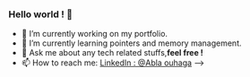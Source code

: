 ### Hello world ! 👋

- 🔭 I’m currently working on my portfolio.
- 🌱 I’m currently learning pointers and memory management.
- 💬 Ask me about any tech related stuffs,**feel free !**
- 📫 How to reach me: [LinkedIn : @Abla ouhaga](https://www.linkedin.com/in/abla-ouhaga-74aa59188/)
-->
